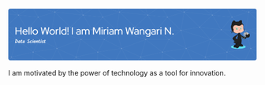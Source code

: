 ![I'm Miriam Wangari, a passionate Data Scientist based in Nairobi, Kenya.](https://github.com/WangariNgomi/WangariNgomi/blob/main/assets/github-header-image%20(1).png)

I am motivated by the power of technology as a tool for innovation.






